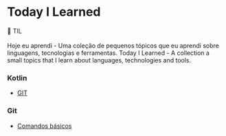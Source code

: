 # Today I Learned

📝 TIL <br><br>
Hoje eu aprendi - Uma coleção de pequenos tópicos que eu aprendi sobre linguagens, tecnologias e ferramentas.
Today I Learned - A collection a small topics that I learn about languages, technologies and tools.

### Kotlin
- [GIT](git)

### Git
- [Comandos básicos](git/comandos-basicos.md)
